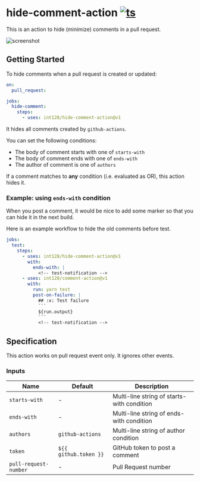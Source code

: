 # hide-comment-action [![ts](https://github.com/int128/hide-comment-action/actions/workflows/ts.yaml/badge.svg)](https://github.com/int128/hide-comment-action/actions/workflows/ts.yaml)

This is an action to hide (minimize) comments in a pull request.

![screenshot](https://user-images.githubusercontent.com/321266/128599297-0edb5a92-7c83-42c7-9f8a-8946b4049ed3.png)


## Getting Started

To hide comments when a pull request is created or updated:

```yaml
on:
  pull_request:

jobs:
  hide-comment:
    steps:
      - uses: int128/hide-comment-action@v1
```

It hides all comments created by `github-actions`.

You can set the following conditions:

- The body of comment starts with one of `starts-with`
- The body of comment ends with one of `ends-with`
- The author of comment is one of `authors`

If a comment matches to **any** condition (i.e. evaluated as OR), this action hides it.


### Example: using `ends-with` condition

When you post a comment, it would be nice to add some marker so that you can hide it in the next build.

Here is an example workflow to hide the old comments before test.

```yaml
jobs:
  test:
    steps:
      - uses: int128/hide-comment-action@v1
        with:
          ends-with: |
            <!-- test-notification -->
      - uses: int128/comment-action@v1
        with:
          run: yarn test
          post-on-failure: |
            ## :x: Test failure
            ```
            ${run.output}
            ```
            <!-- test-notification -->
```


## Specification

This action works on pull request event only.
It ignores other events.

### Inputs

| Name | Default | Description
|------|----------|-------------
| `starts-with` | - | Multi-line string of starts-with condition
| `ends-with` | - | Multi-line string of ends-with condition
| `authors` | `github-actions` | Multi-line string of author condition
| `token` | `${{ github.token }}` | GitHub token to post a comment
| `pull-request-number` | - | Pull Request number
